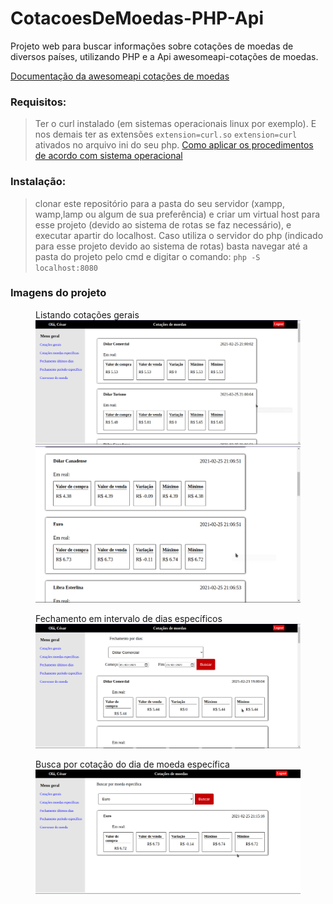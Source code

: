 # CotacoesDeMoedas-PHP-Api
 Projeto web para buscar informações sobre cotações de moedas de diversos países, utilizando PHP e a Api awesomeapi-cotações de moedas.

  <a target="_blank" href="https://docs.awesomeapi.com.br/api-de-moedas">Documentação da awesomeapi cotações de moedas</a><br>

  <h3>Requisitos:</h3>
    <blockquote>
       Ter o curl instalado (em sistemas operacionais linux por exemplo). E nos demais ter as extensões <code>extension=curl.so</code> <code>extension=curl</code> ativados no arquivo ini do seu php. <a href="https://www.php.net/manual/pt_BR/curl.installation.php">Como aplicar os procedimentos de acordo com sistema operacional</a>
    </blockquote>
 <h3>Instalação: </h3>
<blockquote>
    clonar este repositório para a pasta do seu servidor (xampp, wamp,lamp ou algum de sua preferência) e criar um virtual host para esse projeto (devido ao sistema de rotas se faz necessário), e executar apartir do localhost. Caso utiliza o servidor do php (indicado para esse projeto devido ao sistema de rotas) basta navegar até a pasta do projeto pelo cmd e digitar o comando: <code>php -S localhost:8080</code>
</blockquote>

<h3>Imagens do projeto</h3>

<figure>
 	<figcaption>Listando cotações gerais</figcaption>
    <img style="width=80px" src="imagens/gerais.png"/>
    <img style="width=80px" src="imagens/gerais2.png">
</figure>
<figure>
 	<figcaption>Fechamento em intervalo de dias específicos</figcaption>
    <img style="width=80px" src="imagens/fechamento.png"/>
</figure>
<figure>
 	<figcaption>Busca por cotação do dia de moeda específica</figcaption>
    <img style="width=80px" src="imagens/buscaEspecifica.png"/>
</figure>